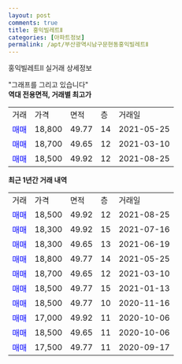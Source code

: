 ```yaml
---
layout: post
comments: true
title: 홍익빌레트Ⅱ
categories: [아파트정보]
permalink: /apt/부산광역시남구문현동홍익빌레트Ⅱ
---
```


홍익빌레트Ⅱ 실거래 상세정보

<script type="text/javascript">
  google.charts.load('current', {'packages':['line', 'corechart']});
  google.charts.setOnLoadCallback(drawChart);

  function drawChart() {
    var data = new google.visualization.DataTable();
    data.addColumn('date', '거래일');
    data.addColumn('number', "매매");
    data.addColumn('number', "전세");
    data.addColumn('number', "전매");

    data.addRows([[new Date(Date.parse("2021-08-25")), 18500, null, null], [new Date(Date.parse("2021-07-16")), 18300, null, null], [new Date(Date.parse("2021-06-19")), 18300, null, null], [new Date(Date.parse("2021-05-25")), 18800, null, null], [new Date(Date.parse("2021-03-10")), 18700, null, null], [new Date(Date.parse("2021-01-13")), 18500, null, null], [new Date(Date.parse("2020-11-16")), 18500, null, null], [new Date(Date.parse("2020-10-06")), 17000, null, null], [new Date(Date.parse("2020-10-06")), 18500, null, null], [new Date(Date.parse("2020-09-17")), 17500, null, null]]);

    var options = {
      hAxis: {
        format: 'yyyy/MM/dd'
      },    
      lineWidth: 0,
      pointsVisible: true,    
      title: '최근 1년간 유형별 실거래가 분포',
      legend: { position: 'bottom' }
    };

    var formatter = new google.visualization.NumberFormat({pattern:'###,###'} );
    formatter.format(data, 1);
    formatter.format(data, 2);
    
    setTimeout(function() {
        var chart = new google.visualization.LineChart(document.getElementById('columnchart_material'));
        chart.draw(data, (options));
        document.getElementById('loading').style.display = 'none';
    }, 200);
  }
</script>


<div id="loading" style="z-index:20; display: block; margin-left: 0px">"그래프를 그리고 있습니다"</div>
<div id="columnchart_material" style="width: 95%; margin-left: 0px; display: block"></div>
<!-- contents start -->
<b>역대 전용면적, 거래별 최고가</b>
<table class="sortable">
    <tr>
      <td>거래</td>
      <td>가격</td>
      <td>면적</td>
      <td>층</td>
      <td>거래일</td>
    </tr>
        <tr>
          <td><a style="color: blue">매매</a></td>
          <td>18,800</td>
          <td>49.77</td>
          <td>14</td>
          <td>2021-05-25</td>
        </tr>            <tr>
          <td><a style="color: blue">매매</a></td>
          <td>18,700</td>
          <td>49.65</td>
          <td>12</td>
          <td>2021-03-10</td>
        </tr>            <tr>
          <td><a style="color: blue">매매</a></td>
          <td>18,500</td>
          <td>49.92</td>
          <td>12</td>
          <td>2021-08-25</td>
        </tr>        
    
    
</table>

<b>최근 1년간 거래 내역</b>

<table class="sortable">
    <tr>
      <td>거래</td>
      <td>가격</td>
      <td>면적</td>
      <td>층</td>
      <td>거래일</td>
    </tr>
    <tr>
      <td><a style="color: blue">매매</a></td>
      <td>18,500</td>
      <td>49.92</td>
      <td>12</td>
      <td>2021-08-25</td>
    </tr>          <tr>
      <td><a style="color: blue">매매</a></td>
      <td>18,300</td>
      <td>49.92</td>
      <td>15</td>
      <td>2021-07-16</td>
    </tr>          <tr>
      <td><a style="color: blue">매매</a></td>
      <td>18,300</td>
      <td>49.65</td>
      <td>13</td>
      <td>2021-06-19</td>
    </tr>          <tr>
      <td><a style="color: blue">매매</a></td>
      <td>18,800</td>
      <td>49.77</td>
      <td>14</td>
      <td>2021-05-25</td>
    </tr>          <tr>
      <td><a style="color: blue">매매</a></td>
      <td>18,700</td>
      <td>49.65</td>
      <td>12</td>
      <td>2021-03-10</td>
    </tr>          <tr>
      <td><a style="color: blue">매매</a></td>
      <td>18,500</td>
      <td>49.77</td>
      <td>15</td>
      <td>2021-01-13</td>
    </tr>          <tr>
      <td><a style="color: blue">매매</a></td>
      <td>18,500</td>
      <td>49.77</td>
      <td>10</td>
      <td>2020-11-16</td>
    </tr>          <tr>
      <td><a style="color: blue">매매</a></td>
      <td>17,000</td>
      <td>49.92</td>
      <td>11</td>
      <td>2020-10-06</td>
    </tr>          <tr>
      <td><a style="color: blue">매매</a></td>
      <td>18,500</td>
      <td>49.65</td>
      <td>11</td>
      <td>2020-10-06</td>
    </tr>          <tr>
      <td><a style="color: blue">매매</a></td>
      <td>17,500</td>
      <td>49.77</td>
      <td>11</td>
      <td>2020-09-17</td>
    </tr>      </table>
<!-- contents end -->    

